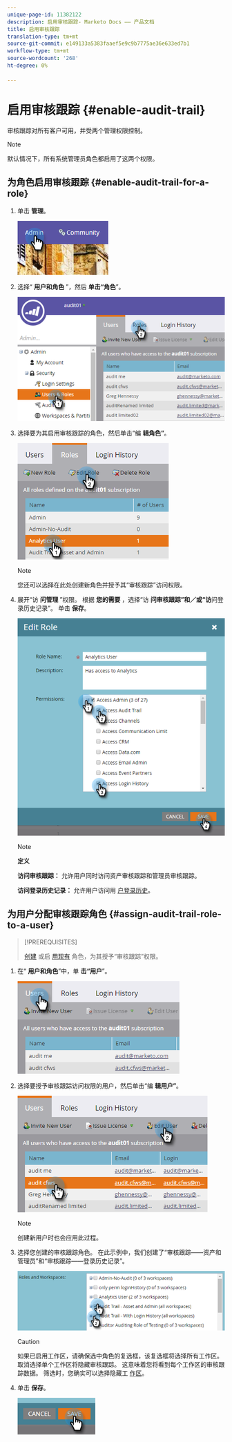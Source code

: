 ```yaml
---
unique-page-id: 11382122
description: 启用审核跟踪- Marketo Docs —— 产品文档
title: 启用审核跟踪
translation-type: tm+mt
source-git-commit: e149133a5383faaef5e9c9b7775ae36e633ed7b1
workflow-type: tm+mt
source-wordcount: '268'
ht-degree: 0%

---
```



# 启用审核跟踪 {#enable-audit-trail}

审核跟踪对所有客户可用，并受两个管理权限控制。

>[!NOTE]
>
>默认情况下，所有系统管理员角色都启用了这两个权限。

## 为角色启用审核跟踪 {#enable-audit-trail-for-a-role}

1. 单击 **管理**。

   ![](assets/one-2.png)

1. 选择“ **用户和角色** ”，然后 **单击“角色**”。

   ![](assets/two-2.png)

1. 选择要为其启用审核跟踪的角色，然后单击“编 **辑角色”**。

   ![](assets/three-1.png)

   >[!NOTE]
   >
   >您还可以选择在此处创建新角色并授予其“审核跟踪”访问权限。

1. 展开“访 **问管理** ”权限。 根据 **您的需要** ，选择“访 **问审核跟踪”和／或“访**&#x200B;问登录历史记录”。 单击 **保存**。

   ![](assets/four-1.png)

   >[!NOTE]
   >
   >**定义**
   >
   >
   >**访问审核跟踪：** 允许用户同时访问资产审核跟踪和管理员审核跟踪。
   >
   >
   >**访问登录历史记录：** 允许用户访问用 [户登录历史](user-login-history.md)。

## 为用户分配审核跟踪角色 {#assign-audit-trail-role-to-a-user}

>[!PREREQUISITES]
>
>[创建](http://docs.marketo.com/display/DOCS/Create,+Delete,+Edit+and+Change+a+User+Role#Create,Delete,EditandChangeaUserRole-CreateaRole) 或启 [用现有](#Enable) 角色，为其授予“审核跟踪”权限。

1. 在“ **用户和角色**”中，单 **击“用户**”。

   ![](assets/five-1.png)

1. 选择要授予审核跟踪访问权限的用户，然后单击“编 **辑用户”**。

   ![](assets/six-1.png)

   >[!NOTE]
   >
   >创建新用户时也会应用此过程。

1. 选择您创建的审核跟踪角色。 在此示例中，我们创建了“审核跟踪——资产和管理员”和“审核跟踪——登录历史记录”。

   ![](assets/seven-1.png)

   >[!CAUTION]
   >
   >如果已启用工作区，请确保选中角色的复选框，该复选框将选择所有工作区。 取消选择单个工作区将隐藏审核跟踪。 这意味着您将看到每个工作区的审核跟踪数据。 筛选时，您确实可以选择隐藏工 [作区](http://docs.marketo.com/display/DOCS/Filtering+in+Audit+Trail)。

1. 单击 **保存**。

   ![](assets/eight-1.png)

